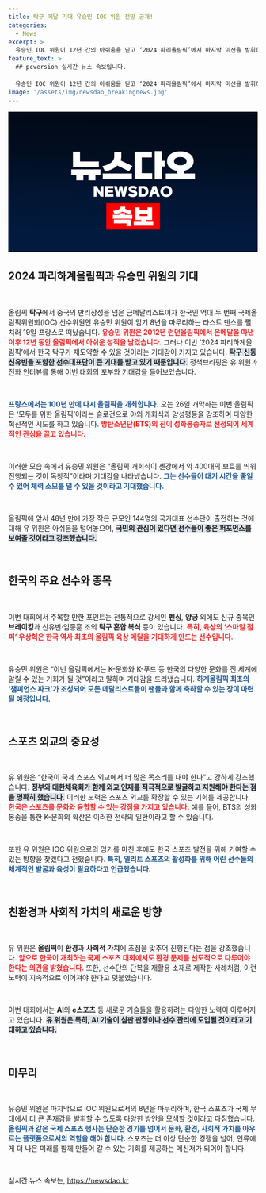 ```yaml
---
title: 탁구 메달 기대 유승민 IOC 위원 전망 공개!
categories:
  - News
excerpt: >
  유승민 IOC 위원이 12년 간의 아쉬움을 딛고 ‘2024 파리올림픽’에서 마지막 미션을 발휘하러 떠난다. 한국 탁구의 새로운 희망, 신유빈과 함께하는 이번 올림픽은 K-컬처의 세계화를 선도할 기회로 기대된다!
feature_text: >
  ## pcversion 실시간 뉴스 속보입니다.

  유승민 IOC 위원이 12년 간의 아쉬움을 딛고 ‘2024 파리올림픽’에서 마지막 미션을 발휘하러 떠난다. 한국 탁구의 새로운 희망, 신유빈과 함께하는 이번 올림픽은 K-컬처의 세계화를 선도할 기회로 기대된다!
image: '/assets/img/newsdao_breakingnews.jpg'
---
```


<p><img src="/assets/img/newsdao_breakingnews.jpg" alt="pcversion 속보" /></p>

<h2 data-ke-size="size26">2024 파리하계올림픽과 유승민 위원의 기대</h2>

<p data-ke-size="size16">&nbsp;</p>

<p>올림픽 <b>탁구</b>에서 중국의 만리장성을 넘은 금메달리스트이자 한국인 역대 두 번째 국제올림픽위원회(IOC) 선수위원인 유승민 위원이 임기 8년을 마무리하는 라스트 댄스를 펼치러 19일 프랑스로 떠났습니다. <b><span style="color: #ee2323;">유승민 위원은 2012년 런던올림픽에서 은메달을 따낸 이후 12년 동안 올림픽에서 아쉬운 성적을 남겼습니다.</span></b> 그러나 이번 ‘2024 파리하계올림픽’에서 한국 탁구가 재도약할 수 있을 것이라는 기대감이 커지고 있습니다. <b><span style="background-color: #21538527;">탁구 신동 신유빈을 포함한 선수대표단이 큰 기대를 받고 있기 때문입니다.</span></b> 정책브리핑은 유 위원과 전화 인터뷰를 통해 이번 대회의 포부와 기대감을 들어보았습니다.</p>

<p data-ke-size="size16">&nbsp;</p>

<p><b><span style="color: #1a5490;">프랑스에서는 100년 만에 다시 올림픽을 개최합니다.</span></b> 오는 26일 개막하는 이번 올림픽은 ‘모두를 위한 올림픽’이라는 슬로건으로 야외 개회식과 양성평등을 강조하며 다양한 혁신적인 시도를 하고 있습니다. <b><span style="color: #ee2323;">방탄소년단(BTS)의 진이 성화봉송자로 선정되어 세계적인 관심을 끌고 있습니다.</span></b></p>

<p data-ke-size="size16">&nbsp;</p>

<p>이러한 모습 속에서 유승민 위원은 “올림픽 개회식이 센강에서 약 400대의 보트를 띄워 진행되는 것이 독창적”이라며 기대감을 나타냈습니다. <b><span style="color: #1a5490;">그는 선수들이 대기 시간을 줄일 수 있어 체력 소모를 덜 수 있을 것이라고 기대했습니다.</span></b></p>

<p data-ke-size="size16">&nbsp;</p>

<p>올림픽에 앞서 48년 만에 가장 작은 규모인 144명의 국가대표 선수단이 출전하는 것에 대해 유 위원은 아쉬움을 털어놓으며, <b><span style="background-color: #21538527;">국민의 관심이 있다면 선수들이 좋은 퍼포먼스를 보여줄 것이라고 강조했습니다.</span></b> </p>

<p data-ke-size="size16">&nbsp;</p>

<h2 data-ke-size="size26">한국의 주요 선수와 종목</h2>

<p data-ke-size="size16">&nbsp;</p>

<p>이번 대회에서 주목할 만한 포인트는 전통적으로 강세인 <b>펜싱</b>, <b>양궁</b> 외에도 신규 종목인 <b>브레이킹</b>과 신유빈·임종훈 조의 <b>탁구 혼합 복식</b> 등이 있습니다. <b><span style="color: #ee2323;">특히, 육상의 ‘스마일 점퍼’ 우상혁은 한국 역사 최초의 올림픽 육상 메달을 기대하게 만드는 선수입니다.</span></b></p>

<p data-ke-size="size16">&nbsp;</p>

<p>유승민 위원은 “이번 올림픽에서는 K-문화와 K-푸드 등 한국의 다양한 문화를 전 세계에 알릴 수 있는 기회가 될 것”이라고 말하며 기대감을 드러냈습니다. <b><span style="color: #1a5490;">하계올림픽 최초의 ‘챔피언스 파크’가 조성되어 모든 메달리스트들이 팬들과 함께 축하할 수 있는 장이 마련될 예정입니다.</span></b></p>

<p data-ke-size="size16">&nbsp;</p>

<h2 data-ke-size="size26">스포츠 외교의 중요성</h2>

<p data-ke-size="size16">&nbsp;</p>

<p>유 위원은 “한국이 국제 스포츠 외교에서 더 많은 목소리를 내야 한다”고 강하게 강조했습니다. <b><span style="background-color: #21538527;">정부와 대한체육회가 함께 외교 인재를 적극적으로 발굴하고 지원해야 한다는 점을 명확히 했습니다.</span></b> 이러한 노력은 스포츠 외교를 확장할 수 있는 기회를 제공합니다. <b><span style="color: #ee2323;">한국은 스포츠를 문화와 융합할 수 있는 강점을 가지고 있습니다.</span></b> 예를 들어, BTS의 성화봉송을 통한 K-문화의 확산은 이러한 전략의 일환이라고 할 수 있습니다.</p>

<p data-ke-size="size16">&nbsp;</p>

<p>또한 유 위원은 IOC 위원으로의 임기를 마친 후에도 한국 스포츠 발전을 위해 기여할 수 있는 방향을 찾겠다고 전했습니다. <b><span style="color: #1a5490;">특히, 엘리트 스포츠의 활성화를 위해 어린 선수들의 체계적인 발굴과 육성이 필요하다고 언급했습니다.</span></b></p>

<p data-ke-size="size16">&nbsp;</p>

<h2 data-ke-size="size26">친환경과 사회적 가치의 새로운 방향</h2>

<p data-ke-size="size16">&nbsp;</p>

<p>유 위원은 <b>올림픽</b>이 <b>환경</b>과 <b>사회적 가치</b>에 초점을 맞추어 진행된다는 점을 강조했습니다. <b><span style="color: #ee2323;">앞으로 한국이 개최하는 국제 스포츠 대회에서도 환경 문제를 선도적으로 다루어야 한다는 의견을 밝혔습니다.</span></b> 또한, 선수단의 단복을 재활용 소재로 제작한 사례처럼, 이런 노력이 지속적으로 이어져야 한다고 덧붙였습니다.</p>

<p data-ke-size="size16">&nbsp;</p>

<p>이번 대회에서는 <b>AI</b>와 <b>e스포츠</b> 등 새로운 기술들을 활용하려는 다양한 노력이 이루어지고 있습니다. <b><span style="background-color: #21538527;">유 위원은 특히, AI 기술이 심판 판정이나 선수 관리에 도입될 것이라고 기대하고 있습니다.</span></b></p>

<p data-ke-size="size16">&nbsp;</p>

<h2 data-ke-size="size26">마무리</h2>

<p data-ke-size="size16">&nbsp;</p>

<p>유승민 위원은 마지막으로 IOC 위원으로서의 8년을 마무리하며, 한국 스포츠가 국제 무대에서 더 큰 존재감을 발휘할 수 있도록 다양한 방안을 모색할 것이라고 다짐했습니다. <b><span style="color: #1a5490;">올림픽과 같은 국제 스포츠 행사는 단순한 경기를 넘어서 문화, 환경, 사회적 가치를 아우르는 플랫폼으로서의 역할을 해야 합니다.</span></b> 스포츠는 더 이상 단순한 경쟁을 넘어, 인류에게 더 나은 미래를 함께 만들어 갈 수 있는 기회를 제공하는 메신저가 되어야 합니다. </p>

<p data-ke-size="size16">&nbsp;</p>
실시간 뉴스 속보는, <a href="https://newsdao.kr" rel="dofollow">https://newsdao.kr</a>


